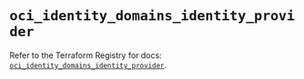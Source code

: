 # `oci_identity_domains_identity_provider`

Refer to the Terraform Registry for docs: [`oci_identity_domains_identity_provider`](https://registry.terraform.io/providers/oracle/oci/6.18.0/docs/resources/identity_domains_identity_provider).

